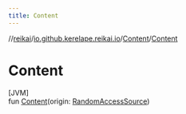 ```yaml
---
title: Content
---
```

//[reikai](../../../index.html)/[io.github.kerelape.reikai.io](../index.html)/[Content](index.html)/[Content](-content.html)



# Content



[JVM]\
fun [Content](-content.html)(origin: [RandomAccessSource](../-random-access-source/index.html))




